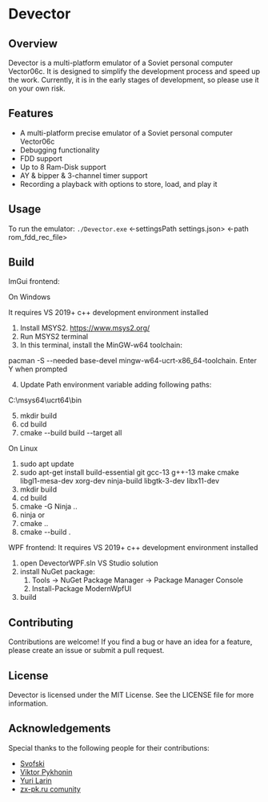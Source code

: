 # Devector

## Overview

Devector is a multi-platform emulator of a Soviet personal computer Vector06c. It is designed to simplify the development process and speed up the work. Currently, it is in the early stages of development, so please use it on your own risk.

## Features

- A multi-platform precise emulator of a Soviet personal computer Vector06c
- Debugging functionality
- FDD support
- Up to 8 Ram-Disk support
- AY & bipper & 3-channel timer support
- Recording a playback with options to store, load, and play it

## Usage

To run the emulator: 
`./Devector.exe` <-settingsPath settings.json> <-path rom_fdd_rec_file>

## Build

ImGui frontend:

On Windows

It requires VS 2019+ c++ development environment installed
1. Install MSYS2. https://www.msys2.org/
2. Run MSYS2 terminal
3. In this terminal, install the MinGW-w64 toolchain: 

pacman -S --needed base-devel mingw-w64-ucrt-x86_64-toolchain. 
Enter Y when prompted

4. Update Path environment variable adding following paths:

C:\msys64\ucrt64\bin

5. mkdir build
6. cd build
7. cmake --build build --target all


On Linux
1. sudo apt update
2. sudo apt-get install build-essential git gcc-13 g++-13 make cmake libgl1-mesa-dev xorg-dev ninja-build libgtk-3-dev libx11-dev
3. mkdir build
3. cd build
4. cmake -G Ninja ..
5. ninja
or 
4. cmake ..
5. cmake --build .

WPF frontend:
It requires VS 2019+ c++ development environment installed
1. open DevectorWPF.sln VS Studio solution
2. install NuGet package:
    1. Tools -> NuGet Package Manager -> Package Manager Console
    2. Install-Package ModernWpfUI
3. build

## Contributing

Contributions are welcome! If you find a bug or have an idea for a feature, please create an issue or submit a pull request.

## License

Devector is licensed under the MIT License. See the LICENSE file for more information.

## Acknowledgements

Special thanks to the following people for their contributions:

- [Svofski](https://github.com/svofski)
- [Viktor Pykhonin](https://github.com/vpyk/)
- [Yuri Larin](https://github.com/ImproverX)
- [zx-pk.ru comunity](https://zx-pk.ru/)
